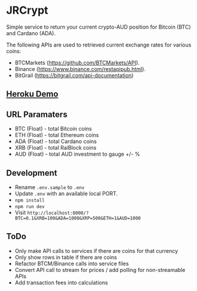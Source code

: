 # JRCrypt

Simple service to return your current crypto-AUD position for Bitcoin (BTC) and Cardano (ADA).

The following APIs are used to retrieved current exchange rates for various coins:
* BTCMarkets (https://github.com/BTCMarkets/API).
* Binance (https://www.binance.com/restapipub.html).
* BitGrail (https://bitgrail.com/api-documentation)

## [Heroku Demo](https://jrcrypt.herokuapp.com/?BTC=0.1&XRB=100&ADA=1000&XRP=500&ETH=1&AUD=1000	)

## URL Paramaters
* BTC (Float) - total Bitcoin coins
* ETH (Float) - total Ethereum coins
* ADA (Float) - total Cardano coins
* XRB (Float) - total RaiBlock coins
* AUD (Float) - total AUD investment to gauge +/- %

## Development
* Rename `.env.sample` to `.env`
* Update `.env` with an available local PORT.
* `npm install` 
* `npm run dev`
* Visit `http://localhost:8000/?BTC=0.1&XRB=100&ADA=1000&XRP=500&ETH=1&AUD=1000	`

## ToDo
* Only make API calls to services if there are coins for that currency
* Only show rows in table if there are coins
* Refactor BTCM/Binance calls into service files
* Convert API call to stream for prices / add polling for non-streamable APIs
* Add transaction fees into calculations
